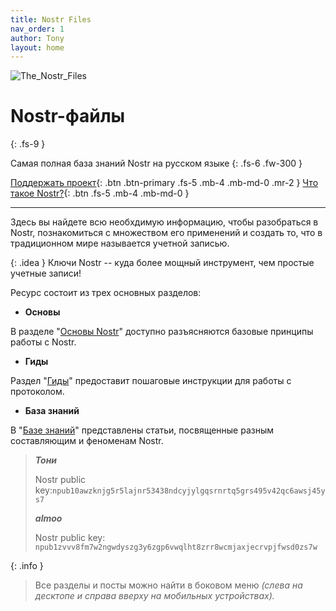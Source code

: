 ```yaml
---
title: Nostr Files
nav_order: 1
author: Tony
layout: home
---
```


![The_Nostr_Files](https://nostr.build/i/nostr.build_df5b98c1d2eaff23b9c2cb9f7d14b0ff5464dbdad694df9185467bf25a904eeb.png)

# Nostr-файлы
{: .fs-9 }

Самая полная база знаний Nostr на русском языке
{: .fs-6 .fw-300 }

[Поддержать проект](https://nostr.21ideas.org/docs/support.html){: .btn .btn-primary .fs-5 .mb-4 .mb-md-0 .mr-2 }
[Что такое Nostr?](https://nostr.21ideas.org/docs/basics/basics.html){: .btn .fs-5 .mb-4 .mb-md-0 }

***

Здесь вы найдете всю необхдимую информацию, чтобы разобраться в Nostr, познакомиться с множеством его применений и создать то, что в традиционном мире называется учетной записью. 

{: .idea }
Ключи Nostr -- куда более мощный инструмент, чем простые учетные записи!

Ресурс состоит из трех основных разделов:

* **Основы**

В разделе "[Основы Nostr](https://nostr.21ideas.org/docs/basics/basics.html)" доступно разъясняются базовые принципы работы с Nostr.

* **Гиды**

Раздел "[Гиды](https://nostr.21ideas.org/docs/guides/guides.html)" предоставит пошаговые инструкции для работы с протоколом.

* **База знаний**

В "[Базе знаний](https://nostr.21ideas.org/docs/knowledgebase/knowledgebase.html)" представлены статьи, посвященные разным составляющим и феноменам Nostr.

> ***Тони***
> 
>   Nostr public key:`npub10awzknjg5r5lajnr53438ndcyjylgqsrnrtq5grs495v42qc6awsj45ys7`
> 
> ***almoo***
> 
>   Nostr public key: `npub1zvvv8fm7w2ngwdyszg3y6zgp6vwqlht8zrr8wcmjaxjecrvpjfwsd0zs7w`

{: .info }
> Все разделы и посты можно найти в боковом меню *(слева на десктопе и справа вверху на мобильных устройствах).*
